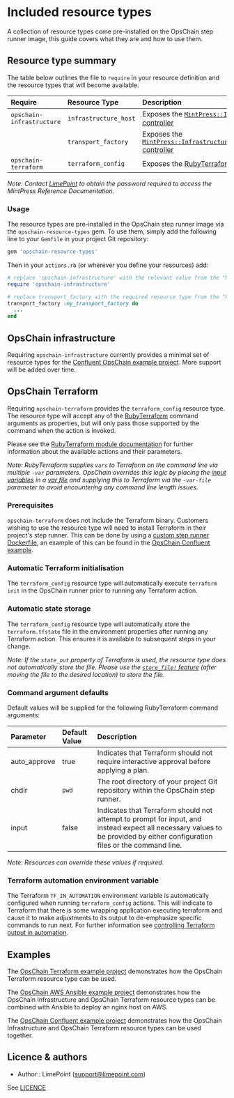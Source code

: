 # Included resource types

A collection of resource types come pre-installed on the OpsChain step runner image, this guide covers what they are and how to use them.

## Resource type summary

The table below outlines the file to `require` in your resource definition and the resource types that will become available.

| Require                   | Resource Type      | Description                          |
| :------------------------ | :-------------------- | :----------------------------------- |
| `opschain-infrastructure` | `infrastructure_host` | Exposes the [`MintPress::Infrastructure::Host` controller](https://docs.limepoint.com/reference/ruby/MintPress/Infrastructure/Host.html) |
|                           | `transport_factory`   | Exposes the [`MintPress::Infrastructure::TransportFactory` controller](https://docs.limepoint.com/reference/ruby/MintPress/Infrastructure/TransportFactory.html) |
| `opschain-terraform`      | `terraform_config`    | Exposes the [RubyTerraform](https://github.com/infrablocks/ruby_terraform/tree/v1.2.0) gem |

_Note: Contact [LimePoint](mailto:opschain@limepoint.com) to obtain the password required to access the MintPress Reference Documentation._

### Usage

The resource types are pre-installed in the OpsChain step runner image via the `opschain-resource-types` gem. To use them, simply add the following line to your `Gemfile` in your project Git repository:

```ruby
gem 'opschain-resource-types'
```

Then in your `actions.rb` (or wherever you define your resources) add:

```ruby
# replace 'opschain-infrastructure' with the relevant value from the "Require" column in the table above
require 'opschain-infrastructure'

# replace transport_factory with the required resource type from the "Resource Type" column in the table above
transport_factory :my_transport_factory do
  ...
end
```

## OpsChain infrastructure

Requiring `opschain-infrastructure` currently provides a minimal set of resource types for the [Confluent OpsChain example project](https://github.com/LimePoint/opschain-examples-confluent). More support will be added over time.

## OpsChain Terraform

Requiring `opschain-terraform` provides the `terraform_config` resource type. The resource type will accept any of the [RubyTerraform](https://github.com/infrablocks/ruby_terraform/blob/v1.2.0/README.md) command arguments as properties, but will only pass those supported by the command when the action is invoked.

Please see the [RubyTerraform module documentation](https://infrablocks.github.io/ruby_terraform/RubyTerraform.html) for further information about the available actions and their parameters.

_Note: RubyTerraform supplies `vars` to Terraform on the command line via multiple `-var` parameters. OpsChain overrides this logic by placing the [input variables](https://www.terraform.io/docs/language/values/variables.html) in a [var file](https://www.terraform.io/docs/language/values/variables.html#variable-definitions-tfvars-files) and supplying this to Terraform via the `-var-file` parameter to avoid encountering any command line length issues._

### Prerequisites

`opschain-terraform` does not include the Terraform binary. Customers wishing to use the resource type will need to install Terraform in their project's step runner. This can be done by using a [custom step runner Dockerfile](../developing_resources.md#custom-step-runner-dockerfiles), an example of this can be found in the [OpsChain Confluent example](https://github.com/LimePoint/opschain-examples-confluent/blob/75473f7fbac4150b3d5c583dfc52c6b22044552f/.opschain/Dockerfile#L8).

### Automatic Terraform initialisation

The `terraform_config` resource type will automatically execute `terraform init` in the OpsChain runner prior to running any Terraform action.

### Automatic state storage

The `terraform_config` resource type will automatically store the `terraform.tfstate` file in the environment properties after running any Terraform action. This ensures it is available to subsequent steps in your change.

_Note: If the `state_out` property of Terraform is used, the resource type does not automatically store the file. Please use the [`store_file!` feature](properties.md#storing--removing-files) (after moving the file to the desired location) to store the file._

### Command argument defaults

Default values will be supplied for the following RubyTerraform command arguments:

Parameter    | Default Value | Description
:----------- | :------------ | :-------------------------------------------------------------------------------
auto_approve | true          | Indicates that Terraform should not require interactive approval before applying a plan.
chdir        | `pwd`         | The root directory of your project Git repository within the OpsChain step runner.
input        | false         | Indicates that Terraform should not attempt to prompt for input, and instead expect all necessary values to be provided by either configuration files or the command line.

_Note: Resources can override these values if required._

### Terraform automation environment variable

The Terraform `TF_IN_AUTOMATION` environment variable is automatically configured when running `terraform_config` actions. This will indicate to Terraform that there is some wrapping application executing terraform and cause it to make adjustments to its output to de-emphasize specific commands to run next. For further information see [controlling Terraform output in automation](https://learn.hashicorp.com/tutorials/terraform/automate-terraform#controlling-terraform-output-in-automation).

## Examples

The [OpsChain Terraform example project](https://github.com/LimePoint/opschain-examples-terraform) demonstrates how the OpsChain Terraform resource type can be used.

The [OpsChain AWS Ansible example project](https://github.com/LimePoint/opschain-examples-ansible) demonstrates how the OpsChain Infrastructure and OpsChain Terraform resource types can be combined with Ansible to deploy an nginx host on AWS.

The [OpsChain Confluent example project](https://github.com/LimePoint/opschain-examples-confluent) demonstrates how the OpsChain Infrastructure and OpsChain Terraform resource types can be used together.

## Licence & authors

- Author:: LimePoint (support@limepoint.com)

See [LICENCE](../../LICENCE)
